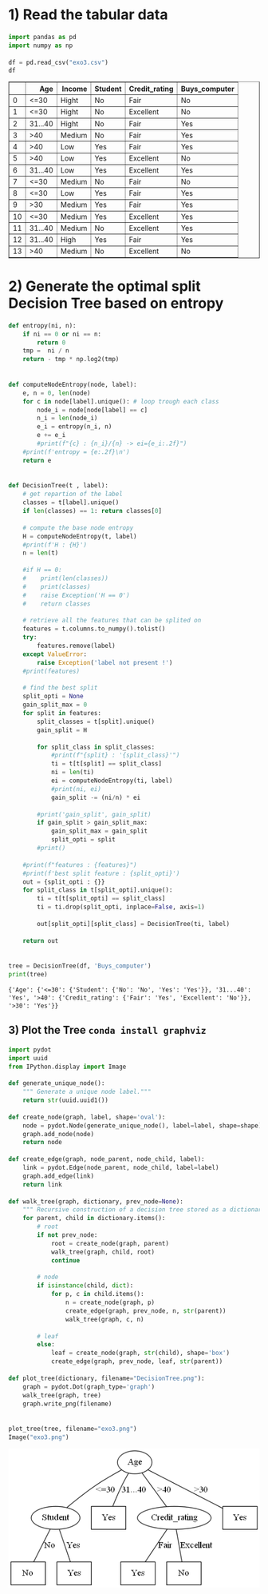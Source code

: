 # 1) Read the tabular data


```python
import pandas as pd
import numpy as np

df = pd.read_csv("exo3.csv")
df
```




<div>
<style scoped>
    .dataframe tbody tr th:only-of-type {
        vertical-align: middle;
    }

    .dataframe tbody tr th {
        vertical-align: top;
    }

    .dataframe thead th {
        text-align: right;
    }
</style>
<table border="1" class="dataframe">
  <thead>
    <tr style="text-align: right;">
      <th></th>
      <th>Age</th>
      <th>Income</th>
      <th>Student</th>
      <th>Credit_rating</th>
      <th>Buys_computer</th>
    </tr>
  </thead>
  <tbody>
    <tr>
      <td>0</td>
      <td>&lt;=30</td>
      <td>Hight</td>
      <td>No</td>
      <td>Fair</td>
      <td>No</td>
    </tr>
    <tr>
      <td>1</td>
      <td>&lt;=30</td>
      <td>Hight</td>
      <td>No</td>
      <td>Excellent</td>
      <td>No</td>
    </tr>
    <tr>
      <td>2</td>
      <td>31...40</td>
      <td>Hight</td>
      <td>No</td>
      <td>Fair</td>
      <td>Yes</td>
    </tr>
    <tr>
      <td>3</td>
      <td>&gt;40</td>
      <td>Medium</td>
      <td>No</td>
      <td>Fair</td>
      <td>Yes</td>
    </tr>
    <tr>
      <td>4</td>
      <td>&gt;40</td>
      <td>Low</td>
      <td>Yes</td>
      <td>Fair</td>
      <td>Yes</td>
    </tr>
    <tr>
      <td>5</td>
      <td>&gt;40</td>
      <td>Low</td>
      <td>Yes</td>
      <td>Excellent</td>
      <td>No</td>
    </tr>
    <tr>
      <td>6</td>
      <td>31...40</td>
      <td>Low</td>
      <td>Yes</td>
      <td>Excellent</td>
      <td>Yes</td>
    </tr>
    <tr>
      <td>7</td>
      <td>&lt;=30</td>
      <td>Medium</td>
      <td>No</td>
      <td>Fair</td>
      <td>No</td>
    </tr>
    <tr>
      <td>8</td>
      <td>&lt;=30</td>
      <td>Low</td>
      <td>Yes</td>
      <td>Fair</td>
      <td>Yes</td>
    </tr>
    <tr>
      <td>9</td>
      <td>&gt;30</td>
      <td>Medium</td>
      <td>Yes</td>
      <td>Fair</td>
      <td>Yes</td>
    </tr>
    <tr>
      <td>10</td>
      <td>&lt;=30</td>
      <td>Medium</td>
      <td>Yes</td>
      <td>Excellent</td>
      <td>Yes</td>
    </tr>
    <tr>
      <td>11</td>
      <td>31...40</td>
      <td>Medium</td>
      <td>No</td>
      <td>Excellent</td>
      <td>Yes</td>
    </tr>
    <tr>
      <td>12</td>
      <td>31...40</td>
      <td>High</td>
      <td>Yes</td>
      <td>Fair</td>
      <td>Yes</td>
    </tr>
    <tr>
      <td>13</td>
      <td>&gt;40</td>
      <td>Medium</td>
      <td>No</td>
      <td>Excellent</td>
      <td>No</td>
    </tr>
  </tbody>
</table>
</div>



# 2) Generate the optimal split Decision Tree based on entropy


```python
def entropy(ni, n):
    if ni == 0 or ni == n:
        return 0
    tmp =  ni / n
    return - tmp * np.log2(tmp)


def computeNodeEntropy(node, label):
    e, n = 0, len(node)
    for c in node[label].unique(): # loop trough each class
        node_i = node[node[label] == c]
        n_i = len(node_i)
        e_i = entropy(n_i, n)
        e += e_i
        #print(f"{c} : {n_i}/{n} -> ei={e_i:.2f}")
    #print(f'entropy = {e:.2f}\n')
    return e
        

def DecisionTree(t , label):
    # get repartion of the label
    classes = t[label].unique()
    if len(classes) == 1: return classes[0]
    
    # compute the base node entropy
    H = computeNodeEntropy(t, label)
    #print(f'H : {H}')
    n = len(t)
    
    #if H == 0:
    #    print(len(classes))
    #    print(classes)
    #    raise Exception('H == 0')
    #    return classes
        
    # retrieve all the features that can be splited on
    features = t.columns.to_numpy().tolist()
    try:
        features.remove(label)
    except ValueError:
        raise Exception('label not present !')
    #print(features)
    
    # find the best split
    split_opti = None
    gain_split_max = 0
    for split in features:
        split_classes = t[split].unique()
        gain_split = H
        
        for split_class in split_classes:
            #print(f"{split} : '{split_class}'")
            ti = t[t[split] == split_class]
            ni = len(ti)
            ei = computeNodeEntropy(ti, label)
            #print(ni, ei)
            gain_split -= (ni/n) * ei

        #print('gain_split', gain_split)
        if gain_split > gain_split_max:
            gain_split_max = gain_split
            split_opti = split
        #print()
    
    #print(f"features : {features}")
    #print(f'best split feature : {split_opti}')
    out = {split_opti : {}}
    for split_class in t[split_opti].unique():
        ti = t[t[split_opti] == split_class]
        ti = ti.drop(split_opti, inplace=False, axis=1)
        
        out[split_opti][split_class] = DecisionTree(ti, label)
        
    return out
        

tree = DecisionTree(df, 'Buys_computer')
print(tree)
```

    {'Age': {'<=30': {'Student': {'No': 'No', 'Yes': 'Yes'}}, '31...40': 'Yes', '>40': {'Credit_rating': {'Fair': 'Yes', 'Excellent': 'No'}}, '>30': 'Yes'}}
    

## 3) Plot the Tree `conda install graphviz`


```python
import pydot
import uuid
from IPython.display import Image

def generate_unique_node():
    """ Generate a unique node label."""
    return str(uuid.uuid1())

def create_node(graph, label, shape='oval'):
    node = pydot.Node(generate_unique_node(), label=label, shape=shape)
    graph.add_node(node)
    return node

def create_edge(graph, node_parent, node_child, label):
    link = pydot.Edge(node_parent, node_child, label=label)
    graph.add_edge(link)
    return link

def walk_tree(graph, dictionary, prev_node=None):
    """ Recursive construction of a decision tree stored as a dictionary """
    for parent, child in dictionary.items():
        # root
        if not prev_node: 
            root = create_node(graph, parent)
            walk_tree(graph, child, root)
            continue
            
        # node
        if isinstance(child, dict):
            for p, c in child.items():
                n = create_node(graph, p)
                create_edge(graph, prev_node, n, str(parent))
                walk_tree(graph, c, n)
    
        # leaf
        else: 
            leaf = create_node(graph, str(child), shape='box')
            create_edge(graph, prev_node, leaf, str(parent))

def plot_tree(dictionary, filename="DecisionTree.png"):
    graph = pydot.Dot(graph_type='graph')
    walk_tree(graph, tree)
    graph.write_png(filename)
        

plot_tree(tree, filename="exo3.png")
Image("exo3.png")

```




![png](exo3.png)


